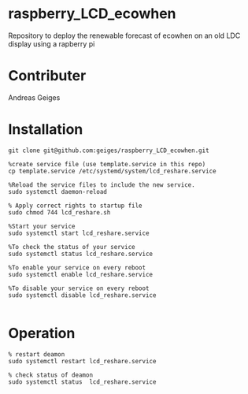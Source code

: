# raspberry_LCD_ecowhen
Repository to deploy the renewable forecast of ecowhen on an old LDC display using a rapberry pi

# Contributer
Andreas Geiges

# Installation
```
git clone git@github.com:geiges/raspberry_LCD_ecowhen.git

%create service file (use template.service in this repo)
cp template.service /etc/systemd/system/lcd_reshare.service 

%Reload the service files to include the new service.
sudo systemctl daemon-reload

% Apply correct rights to startup file
sudo chmod 744 lcd_reshare.sh 

%Start your service
sudo systemctl start lcd_reshare.service

%To check the status of your service
sudo systemctl status lcd_reshare.service

%To enable your service on every reboot
sudo systemctl enable lcd_reshare.service

%To disable your service on every reboot
sudo systemctl disable lcd_reshare.service


```

# Operation

``` 
% restart deamon    
sudo systemctl restart lcd_reshare.service

% check status of deamon
sudo systemctl status  lcd_reshare.service
```
